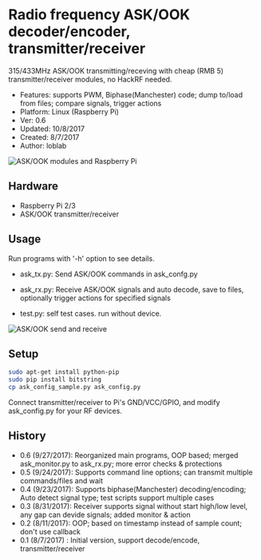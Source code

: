 # Radio frequency ASK/OOK decoder/encoder, transmitter/receiver

315/433MHz ASK/OOK transmitting/receving with cheap (RMB 5) transmitter/receiver modules, no HackRF needed.

- Features: supports PWM, Biphase(Manchester) code; dump to/load from files; compare signals, trigger actions
- Platform: Linux (Raspberry Pi)
- Ver: 0.6
- Updated: 10/8/2017
- Created: 8/7/2017
- Author: loblab

![ASK/OOK modules and Raspberry Pi](https://raw.githubusercontent.com/loblab/rfask/master/rfask.jpg)

## Hardware

- Raspberry Pi 2/3
- ASK/OOK transmitter/receiver

## Usage

Run programs with '-h' option to see details.

- ask_tx.py: Send ASK/OOK commands in ask_confg.py
- ask_rx.py: Receive ASK/OOK signals and auto decode, save to files, optionally trigger actions for specified signals

- test.py: self test cases. run without device. 

![ASK/OOK send and receive](https://raw.githubusercontent.com/loblab/rfask/master/screenshot.png)

## Setup

```bash
sudo apt-get install python-pip
sudo pip install bitstring
cp ask_config_sample.py ask_config.py
```

Connect transmitter/receiver to Pi's GND/VCC/GPIO, and modify ask_config.py for your RF devices.

## History

- 0.6 (9/27/2017): Reorganized main programs, OOP based; merged ask_monitor.py to ask_rx.py; more error checks & protections
- 0.5 (9/24/2017): Supports command line options; can transmit multiple commands/files and wait
- 0.4 (9/23/2017): Supports biphase(Manchester) decoding/encoding; Auto detect signal type; test scripts support multiple cases
- 0.3 (8/31/2017): Receiver supports signal without start high/low level, any gap can devide signals; added monitor & action
- 0.2 (8/11/2017): OOP; based on timestamp instead of sample count; don't use callback
- 0.1 (8/7/2017) : Initial version, support decode/encode, transmitter/receiver

